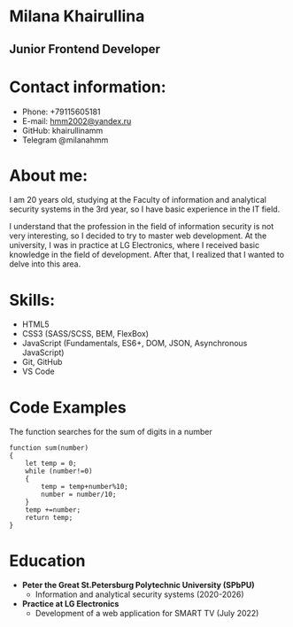 # Milana Khairullina
## Junior Frontend Developer
# Contact information:
* Phone: +79115605181
* E-mail: hmm2002@yandex.ru
* GitHub: khairullinamm
* Telegram @milanahmm
# About me:
I am 20 years old, studying at the Faculty of information and analytical security systems in the 3rd year, so I have basic experience in the IT field.

I understand that the profession in the field of information security is not very interesting, so I decided to try to master web development. At the university, I was in practice at LG Electronics, where I received basic knowledge in the field of development. After that, I realized that I wanted to delve into this area.
# Skills:
* HTML5
* CSS3 (SASS/SCSS, BEM, FlexBox)
* JavaScript (Fundamentals, ES6+, DOM, JSON, Asynchronous JavaScript)
* Git, GitHub
* VS Code
# Code Examples
The function searches for the sum of digits in a number
```
function sum(number) 
{
    let temp = 0;
    while (number!=0)
    {
        temp = temp+number%10;
        number = number/10;
    }
    temp +=number;
    return temp;
}
```
# Education
*  **Peter the Great St.Petersburg Polytechnic University (SPbPU)**
    + Information and analytical security systems (2020-2026)
* **Practice at LG Electronics**
    + Development of a web application for SMART TV (July 2022)